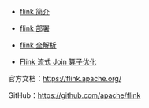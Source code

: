 - [flink 简介](doc/大数据/flink/flink简介.md)

- [flink 部署](doc/大数据/flink/flink部署.md)

- [flink 全解析](doc/大数据/flink/flink.md)

- [Flink 流式 Join 算子优化](doc/大数据/flink/join算子优化.md)

官方文档：https://flink.apache.org/

GitHub：https://github.com/apache/flink
